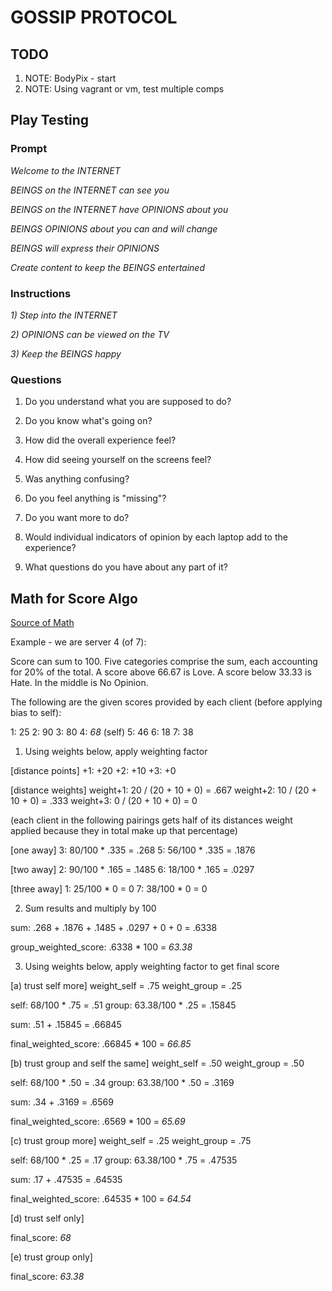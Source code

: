# GOSSIP PROTOCOL

## TODO

1. NOTE: BodyPix - start
2. NOTE: Using vagrant or vm, test multiple  comps

## Play Testing

### Prompt

*Welcome to the INTERNET*

*BEINGS on the INTERNET can see you*

*BEINGS on the INTERNET have OPINIONS about you*

*BEINGS OPINIONS about you can and will change*

*BEINGS will express their OPINIONS*

*Create content to keep the BEINGS entertained*

### Instructions

*1) Step into the INTERNET*

*2) OPINIONS can be viewed on the TV*

*3) Keep the BEINGS happy*

### Questions

1) Do you understand what you are supposed to do?

2) Do you know what's going on?

3) How did the overall experience feel?

4) How did seeing yourself on the screens feel?

5) Was anything confusing?

6) Do you feel anything is "missing"?

7) Do you want more to do?

8) Would individual indicators of opinion by each laptop add to the experience?

9) What questions do you have about any part of it?

## Math for Score Algo

[Source of Math](https://sciencing.com/calculate-class-grade-7379797.html)

Example - we are server 4 (of 7):

Score can sum to 100. Five categories comprise the sum, each accounting for 20% of the total. A score above 66.67 is Love. A score below 33.33 is Hate. In the middle is No Opinion.

The following are the given scores provided by each client (before applying bias to self):

1: 25
2: 90
3: 80
4: *68* (self)
5: 46
6: 18
7: 38

1) Using weights below, apply weighting factor

[distance points]
+1: +20
+2: +10
+3: +0

[distance weights]
weight+1: 20 / (20 + 10 + 0) = .667
weight+2: 10 / (20 + 10 + 0) = .333
weight+3: 0 / (20 + 10 + 0) =  0

(each client in the following pairings gets half of its distances weight applied because they in total make up that percentage)

[one away]
3: 80/100 * .335 = .268
5: 56/100 * .335 = .1876

[two away]
2: 90/100 * .165 = .1485
6: 18/100 * .165 = .0297

[three away]
1: 25/100 * 0 = 0
7: 38/100 * 0 = 0

2) Sum results and multiply by 100

sum: .268 + .1876 + .1485 + .0297 + 0 + 0 = .6338

group_weighted_score: .6338 * 100 = *63.38*

3) Using weights below, apply weighting factor to get final score

[a) trust self more]
weight_self = .75
weight_group = .25

self: 68/100 * .75 = .51
group: 63.38/100 * .25 = .15845

sum: .51 + .15845 = .66845

final_weighted_score: .66845 * 100 = *66.85*

[b) trust group and self the same]
weight_self = .50
weight_group = .50

self: 68/100 * .50 = .34
group: 63.38/100 * .50 = .3169

sum: .34 + .3169 = .6569

final_weighted_score: .6569 * 100 = *65.69*

[c) trust group more]
weight_self = .25
weight_group = .75

self: 68/100 * .25 = .17
group: 63.38/100 * .75 = .47535

sum: .17 + .47535 = .64535

final_weighted_score: .64535 * 100 = *64.54*

[d) trust self only]

final_score: *68*

[e) trust group only]

final_score: *63.38*